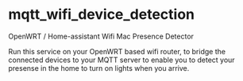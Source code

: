 # mqtt_wifi_device_detection
OpenWRT / Home-assistant Wifi Mac Presence Detector

Run this service on your OpenWRT based wifi router, to bridge the connected devices to your MQTT server to enable you to detect your presense in the home to turn on lights when you arrive.
